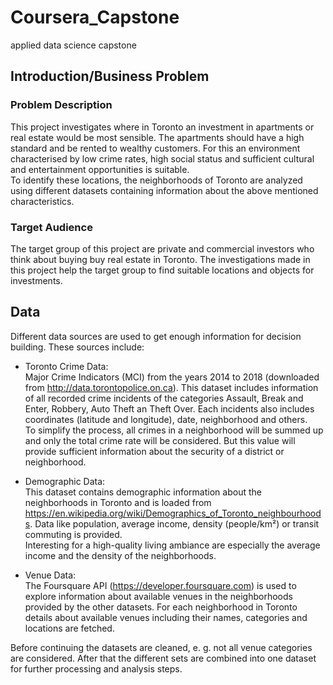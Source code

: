 # Coursera_Capstone
applied data science capstone

## Introduction/Business Problem
### Problem Description
This project investigates where in Toronto an investment in apartments or real estate would be most sensible.
The apartments should have a high standard and be rented to wealthy customers. For this an environment 
characterised by low crime rates, high social status and sufficient cultural and entertainment opportunities 
is suitable.  
To identify these locations, the neighborhoods of Toronto are analyzed using different datasets containing information 
about the above mentioned characteristics.  

### Target Audience
The target group of this project are private and commercial investors who think about buying buy real estate in Toronto.
The investigations made in this project help the target group to find suitable locations and objects for investments.

## Data
Different data sources are used to get enough information for decision building. These sources include:

* Toronto Crime Data:  
Major Crime Indicators (MCI) from the years 2014 to 2018 (downloaded from http://data.torontopolice.on.ca). This dataset
includes information of all recorded crime incidents of the categories Assault, Break and Enter, Robbery, Auto Theft an Theft Over.
Each incidents also includes coordinates (latitude and longitude), date, neighborhood and others.  
To simplify the process, all crimes in a neighborhood will be summed up and only the total crime rate will be considered.
But this value will provide sufficient information about the security of a district or neighborhood.

* Demographic Data:  
This dataset contains demographic information about the neighborhoods in Toronto and is loaded 
from https://en.wikipedia.org/wiki/Demographics_of_Toronto_neighbourhoods.
Data like population, average income, density (people/km²) or transit commuting is provided.  
Interesting for a high-quality living ambiance are especially the average income and the density of the neighborhoods.

* Venue Data:  
The Foursquare API (https://developer.foursquare.com) is used to explore information about available venues in the 
neighborhoods provided by the other datasets.
For each neighborhood in Toronto details about available venues including their names, categories and locations are fetched.
 
Before continuing the datasets are cleaned, e. g. not all venue categories are considered. After that the different sets
are combined into one dataset for further processing and analysis steps.
